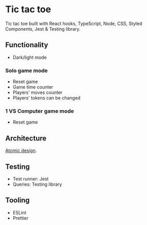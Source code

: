 # Tic tac toe

Tic tac toe built with React hooks, TypeScript, Node, CSS, Styled Components, Jest & Testing library.

## Functionality
- Dark/light mode
### Solo game mode
- Reset game
- Game time counter
- Players' moves counter
- Players' tokens can be changed

### 1 VS Computer game mode
- Reset game

## Architecture
[Atomic design](https://atomicdesign.bradfrost.com/chapter-2/).

## Testing
- Test runner: Jest
- Queries: Testing library

## Tooling
- ESLint
- Prettier
